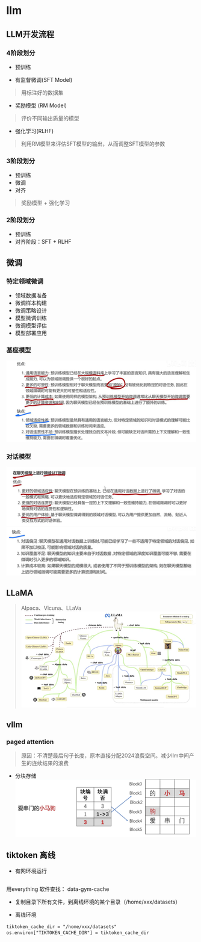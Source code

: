 # llm

## LLM开发流程

### 4阶段划分
* 预训练

* 有监督微调(SFT Model)
> 用标注好的数据集


* 奖励模型 (RM Model)
> 评价不同输出质量的模型

* 强化学习(RLHF)
> 利用RM模型来评估SFT模型的输出，从而调整SFT模型的参数

### 3阶段划分

* 预训练
* 微调
* 对齐
> 奖励模型 + 强化学习

### 2阶段划分

* 预训练
* 对齐阶段：SFT + RLHF


## 微调

### 特定领域微调
* 领域数据准备
* 微调样本构建
* 微调策略设计
* 模型微调训练
* 微调模型评估
* 模型部署应用

### 基座模型
![Alt text](img/llm/image-6.png)
### 对话模型
![Alt text](img/llm/image-7.png)
![Alt text](img/llm/image-8.png)


## LLaMA
> AIpaca、Vicuna、LLaVa
![Alt text](img/llm/image-9.png)

## vllm
### paged attention

> 原因：不清楚最后句子长度，原本直接分配2024浪费空间。减少llm中间产生的连续结果的浪费
> 

* 分块存储
![alt text](img/llm/image.png)



## tiktoken 离线

  * 有网环境运行
```

```
用everything 软件查找： data-gym-cache

* 复制目录下所有文件，到离线环境的某个目录（/home/xxx/datasets）

* 离线环境
```
tiktoken_cache_dir = "/home/xxx/datasets"
os.environ["TIKTOKEN_CACHE_DIR"] = tiktoken_cache_dir
```




